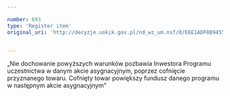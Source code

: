 ```yaml
---

number: 693
type: 'Register item'
original_uri: 'http://decyzje.uokik.gov.pl/nd_wz_um.nsf/0/E6E1ADF8B9455D53C12572DD00329661?OpenDocument'


---
```


„Nie dochowanie powyższych warunków pozbawia Inwestora Programu uczestnictwa w danym akcie asygnacyjnym, poprzez cofnięcie przyznanego towaru. Cofnięty towar powiększy fundusz danego programu w następnym akcie asygnacyjnym”
